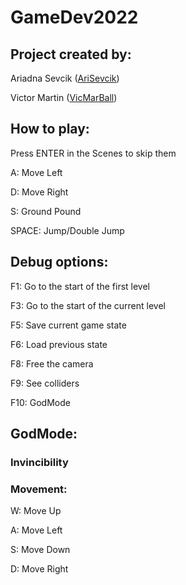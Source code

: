# GameDev2022
## Project created by:
Ariadna Sevcik ([AriSevcik](https://github.com/AriSevcik))

Victor Martin ([VicMarBall](https://github.com/VicMarBall))

## How to play: 
Press ENTER in the Scenes to skip them

A: Move Left

D: Move Right

S: Ground Pound

SPACE: Jump/Double Jump

## Debug options: 
F1: Go to the start of the first level

F3: Go to the start of the current level

F5: Save current game state

F6: Load previous state

F8: Free the camera

F9: See colliders

F10: GodMode

## GodMode:
### Invincibility

### Movement: 
W: Move Up

A: Move Left

S: Move Down

D: Move Right


